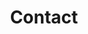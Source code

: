 ---
title: Contact
layout: contact
menu:
  main:
    weight: 6
  footer_secondary:
    weight: 5
seo:
  page_title:
  meta_description:
  featured_image: /uploads/two-people-at-table-1.jpg
  featured_image_alt: Two people sitting at a table together
content_blocks:
  - _bookshop_name: hero-two-column
    heading: Get in Touch
    body: >-
      Embark on a professional journey tailored to your unique island living and construction needs. Get in touch and let's build your future with precision and local insight. Whether you're a new or existing client, we're always just a phone call away. Our office hours are from 8am-5pm local time, so if you call outside these hours, please leave your name and number so we can return your call the next business day.
    image:
      image_url: /uploads/two-people-at-table-1.jpg
      image_alt: Two people sitting at a table together
    button:
      button_url:
      button_text:
      open_in_new_tab: false
---